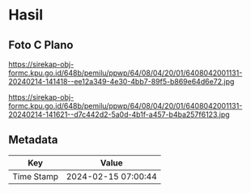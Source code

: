 # Hasil

## Foto C Plano

https://sirekap-obj-formc.kpu.go.id/648b/pemilu/ppwp/64/08/04/20/01/6408042001131-20240214-141418--ee12a349-4e30-4bb7-89f5-b869e64d6e72.jpg

https://sirekap-obj-formc.kpu.go.id/648b/pemilu/ppwp/64/08/04/20/01/6408042001131-20240214-141621--d7c442d2-5a0d-4b1f-a457-b4ba257f6123.jpg


## Metadata

| Key        | Value               |
| ---------- | ------------------- |
| Time Stamp | 2024-02-15 07:00:44 |



